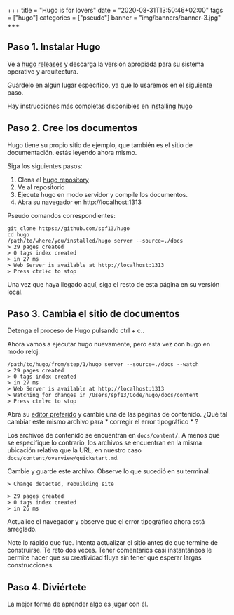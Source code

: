 +++
title = "Hugo is for lovers"
date = "2020-08-31T13:50:46+02:00"
tags = ["hugo"]
categories = ["pseudo"]
banner = "img/banners/banner-3.jpg"
+++

## Paso 1. Instalar Hugo

Ve a [hugo releases](https://github.com/spf13/hugo/releases) y descarga la
versión apropiada para su sistema operativo y arquitectura.

Guárdelo en algún lugar específico, ya que lo usaremos en el siguiente paso.

Hay instrucciones más completas disponibles en [installing hugo](https://gohugo.io/getting-started/installing/)

## Paso 2. Cree los documentos

Hugo tiene su propio sitio de ejemplo, que también es el sitio de documentación.
estás leyendo ahora mismo.

Siga los siguientes pasos:

 1. Clona el [hugo repository](http://github.com/spf13/hugo)
 2. Ve al repositorio
 3. Ejecute hugo en modo servidor y compile los documentos.
 4. Abra su navegador en http://localhost:1313

Pseudo comandos correspondientes:

    git clone https://github.com/spf13/hugo
    cd hugo
    /path/to/where/you/installed/hugo server --source=./docs
    > 29 pages created
    > 0 tags index created
    > in 27 ms
    > Web Server is available at http://localhost:1313
    > Press ctrl+c to stop

Una vez que haya llegado aquí, siga el resto de esta página en su versión local.

## Paso 3. Cambia el sitio de documentos


Detenga el proceso de Hugo pulsando ctrl + c..

Ahora vamos a ejecutar hugo nuevamente, pero esta vez con hugo en modo reloj.

    /path/to/hugo/from/step/1/hugo server --source=./docs --watch
    > 29 pages created
    > 0 tags index created
    > in 27 ms
    > Web Server is available at http://localhost:1313
    > Watching for changes in /Users/spf13/Code/hugo/docs/content
    > Press ctrl+c to stop


Abra su [editor preferido](http://vim.spf13.com) y cambie una de las paginas 
de contenido.  ¿Qué tal cambiar este mismo archivo para * corregir el error tipográfico * ?

Los archivos de contenido se encuentran en `docs/content/`.  A menos que se especifique lo contrario, 
los archivos se encuentran en la misma ubicación relativa que la URL, en nuestro caso
`docs/content/overview/quickstart.md`.

Cambie y guarde este archivo. Observe lo que sucedió en su terminal.

    > Change detected, rebuilding site

    > 29 pages created
    > 0 tags index created
    > in 26 ms

Actualice el navegador y observe que el error tipográfico ahora está arreglado.

Note lo rápido que fue. Intenta actualizar el sitio antes de que termine de construirse. Te reto dos veces.
Tener comentarios casi instantáneos le permite hacer que su creatividad fluya sin tener que esperar largas construcciones.

## Paso 4. Diviértete

La mejor forma de aprender algo es jugar con él.
